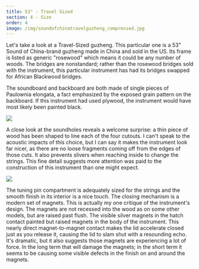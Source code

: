 ```yaml
---
title: 53" - Travel Sized
section: 4 - Size
order: 4
image: /img/soundofchinatravelguzheng_compressed.jpg
---
```

Let's take a look at a Travel-Sized guzheng. This particular one is a 53" Sound of China-brand guzheng made in China and sold in the US. Its frame is listed as generic "rosewood" which means it could be any number of woods. The bridges are nonstandard; rather than the rosewood bridges sold with the instrument, this particular instrument has had its bridges swapped for African Blackwood bridges.

The soundboard and backboard are both made of single pieces of Paulownia elongata, a fact emphasized by the exposed grain pattern on the backboard. If this instrument had used plywood, the instrument would have most likely been painted black.

![](/img/soctravelguzhengback-2.jpg)

A close look at the soundholes reveals a welcome surprise: a thin piece of wood has been shaped to line each of the four cutouts. I can't speak to the acoustic impacts of this choice, but I can say it makes the instrument look far nicer, as there are no loose fragments coming off from the edges of those cuts. It also prevents slivers when reaching inside to change the strings. This fine detail suggests more attention was paid to the construction of this instrument than one might expect.

![](/img/soctravelguzhengpins-2.jpg)

The tuning pin compartment is adequately sized for the strings and the smooth finish in its interior is a nice touch. The closing mechanism is a modern set of magnets. This is actually my one critique of the instrument's design. The magnets are not recessed into the wood as on some other models, but are raised past flush. The visible silver magnets in the hatch contact painted but raised magnets in the body of the instrument. This nearly direct magnet-to-magnet contact makes the lid accelerate closed just as you release it, causing the lid to slam shut with a resounding echo. It's dramatic, but it also suggests those magnets are experiencing a lot of force. In the long term that will damage the magnets; in the short term it seems to be causing some visible defects in the finish on and around the magnets.
